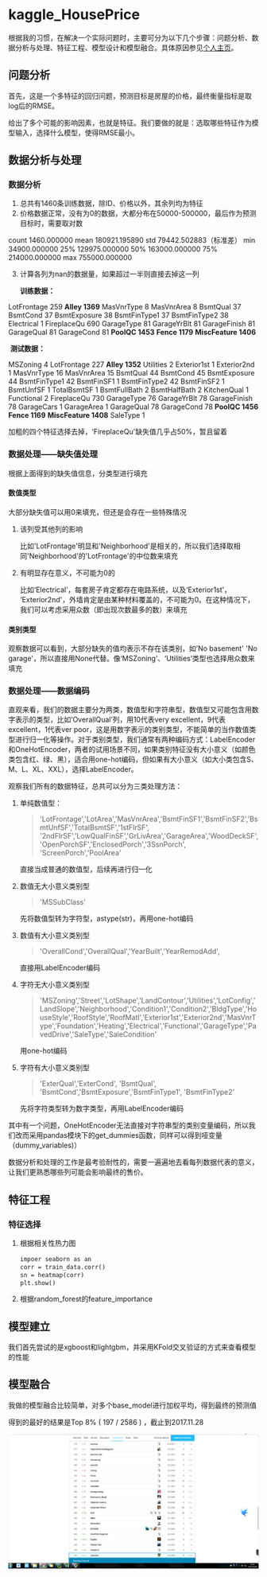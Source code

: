 # kaggle_HousePrice

根据我的习惯，在解决一个实际问题时，主要可分为以下几个步骤：问题分析、数据分析与处理、特征工程、模型设计和模型融合。具体原因参见[个人主页](http://lucky365.xin/2017/11/26/%E6%95%B0%E6%8D%AE%E6%8C%96%E6%8E%98%E7%B1%BB%E8%B5%9B%E9%A2%98%E7%9A%84%E8%A7%A3%E9%A2%98%E6%AD%A5%E9%AA%A4/)。

## 问题分析

首先，这是一个多特征的回归问题，预测目标是房屋的价格，最终衡量指标是取log后的RMSE。

给出了多个可能的影响因素，也就是特征。我们要做的就是：选取哪些特征作为模型输入，选择什么模型，使得RMSE最小。

## 数据分析与处理

### 数据分析

1. 总共有1460条训练数据，除ID、价格以外，其余列均为特征
2. 价格数据正常，没有为0的数据，大都分布在50000-500000，最后作为预测目标时，需要取对数

count      1460.000000
mean     180921.195890
std       79442.502883（标准差）
min       34900.000000
25%      129975.000000
50%      163000.000000
75%      214000.000000
max      755000.000000

3. 计算各列为nan的数据量，如果超过一半则直接去掉这一列

    **训练数据：**

LotFrontage      259
**Alley           1369**
MasVnrType         8
MasVnrArea         8
BsmtQual          37
BsmtCond          37
BsmtExposure      38
BsmtFinType1      37
BsmtFinType2      38
Electrical         1
FireplaceQu      690
GarageType        81
GarageYrBlt       81
GarageFinish      81
GarageQual        81
GarageCond        81
**PoolQC          1453**
**Fence           1179**
**MiscFeature     1406**

​	**测试数据：**

MSZoning           4
LotFrontage      227
**Alley           1352**
Utilities          2
Exterior1st        1
Exterior2nd        1
MasVnrType        16
MasVnrArea        15
BsmtQual          44
BsmtCond          45
BsmtExposure      44
BsmtFinType1      42
BsmtFinSF1         1
BsmtFinType2      42
BsmtFinSF2         1
BsmtUnfSF          1
TotalBsmtSF        1
BsmtFullBath       2
BsmtHalfBath       2
KitchenQual        1
Functional         2
FireplaceQu      730
GarageType        76
GarageYrBlt       78
GarageFinish      78
GarageCars         1
GarageArea         1
GarageQual        78
GarageCond        78
**PoolQC          1456**
**Fence           1169**
**MiscFeature     1408**
SaleType           1

加粗的四个特征选择去掉，‘FireplaceQu'缺失值几乎占50%，暂且留着

### 数据处理——缺失值处理

根据上面得到的缺失值信息，分类型进行填充

#### 数值类型

大部分缺失值可以用0来填充，但还是会存在一些特殊情况

1. 该列受其他列的影响

   比如'LotFrontage'明显和'Neighborhood'是相关的，所以我们选择取相同'Neighborhood'的'LotFrontage'的中位数来填充

2. 有明显存在意义，不可能为0的

   比如‘Electrical’，每套房子肯定都存在电路系统，以及‘Exterior1st’， ‘Exterior2nd'，外墙肯定是由某种材料覆盖的，不可能为0。在这种情况下，我们可以考虑采用众数（即出现次数最多的数）来填充

#### 类别类型

观察数据可以看到，大部分缺失的值均表示不存在该类别，如’No basement' 'No garage'，所以直接用None代替。像‘MSZoning’、‘Utilities’类型也选择用众数来填充

### 数据处理——数据编码

直观来看，我们的数据主要分为两类，数值型和字符串型，数值型又可能包含用数字表示的类型，比如‘OverallQual’列，用10代表very excellent，9代表excellent，1代表ver poor，这是用数字表示的类别类型，不能简单的当作数值类型进行归一化等操作。对于类别类型，我们通常有两种编码方式：LabelEncoder和OneHotEncoder，两者的试用场景不同，如果类别特征没有大小意义（如颜色类包含红、绿、黑），适合用one-hot编码，但如果有大小意义（如大小类包含S、M、L、XL、XXL），选择LabelEncoder。

观察我们所有的数据特征，总共可以分为三类处理方法：

1. 单纯数值型：

   > 'LotFrontage','LotArea','MasVnrArea','BsmtFinSF1','BsmtFinSF2','BsmtUnfSF','TotalBsmtSF','1stFlrSF',            '2ndFlrSF','LowQualFinSF','GrLivArea','GarageArea','WoodDeckSF','OpenPorchSF','EnclosedPorch','3SsnPorch', 'ScreenPorch','PoolArea'

   直接当成普通的数值型，后续再进行归一化

2. 数值无大小意义类别型

   > 'MSSubClass'

   先将数值型转为字符型，astype(str)，再用one-hot编码

3. 数值有大小意义类别型

   > 'OverallCond','OverallQual','YearBuilt','YearRemodAdd',

   直接用LabelEncoder编码

4. 字符无大小意义类别型

   > 'MSZoning','Street','LotShape','LandContour','Utilities','LotConfig','LandSlope','Neighborhood','Condition1','Condition2','BldgType','HouseStyle','RoofStyle','RoofMatl','Exterior1st','Exterior2nd','MasVnrType','Foundation','Heating','Electrical','Functional','GarageType','PavedDrive','SaleType','SaleCondition'

   用one-hot编码

5. 字符有大小意义类别型

   > 'ExterQual','ExterCond', 'BsmtQual', 'BsmtCond','BsmtExposure','BsmtFinType1', 'BsmtFinType2'        

   先将字符类型转为数字类型，再用LabelEncoder编码

其中有一个问题，OneHotEncoder无法直接对字符串型的类别变量编码，所以我们改而采用pandas模块下的get_dummies函数，同样可以得到哑变量（dummy_variables)）

数据分析和处理的工作是最考验耐性的，需要一遍遍地去看每列数据代表的意义，让我们更熟悉哪些列可能会影响最终的售价。

## 特征工程

### 特征选择

1. 根据相关性热力图

   ```
   impoer seaborn as an
   corr = train_data.corr()
   sn = heatmap(corr)
   plt.show()
   ```

2. 根据random_forest的feature_importance

## 模型建立

我们首先尝试的是xgboost和lightgbm，并采用KFold交叉验证的方式来查看模型的性能

## 模型融合

我做的模型融合比较简单，对多个base_model进行加权平均，得到最终的预测值

得到的最好的结果是Top 8% ( 197 / 2586 ) ，截止到2017.11.28

![leaderboard.png](https://github.com/ChaoZeyi/kaggle_HousePrice/blob/master/pics/leaderboard.png?raw=true)



